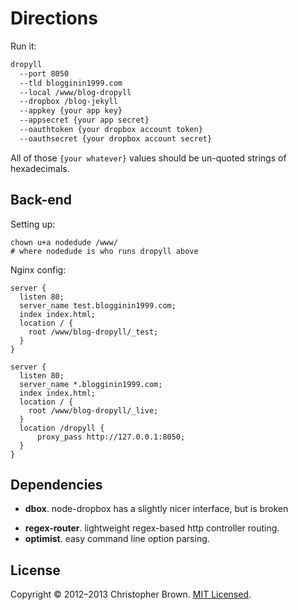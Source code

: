 # Directions

Run it:

```bash
dropyll
  --port 8050
  --tld blogginin1999.com
  --local /www/blog-dropyll
  --dropbox /blog-jekyll
  --appkey {your app key}
  --appsecret {your app secret}
  --oauthtoken {your dropbox account token}
  --oauthsecret {your dropbox account secret}
```

All of those `{your whatever}` values should be un-quoted strings of hexadecimals.

## Back-end

Setting up:

    chown u+a nodedude /www/
    # where nodedude is who runs dropyll above

Nginx config:

    server {
      listen 80;
      server_name test.blogginin1999.com;
      index index.html;
      location / {
        root /www/blog-dropyll/_test;
      }
    }

    server {
      listen 80;
      server_name *.blogginin1999.com;
      index index.html;
      location / {
        root /www/blog-dropyll/_live;
      }
      location /dropyll {
          proxy_pass http://127.0.0.1:8050;
      }
    }

## Dependencies

- **dbox**. node-dropbox has a slightly nicer interface, but is broken
* **regex-router**. lightweight regex-based http controller routing.
* **optimist**. easy command line option parsing.

## License

Copyright © 2012–2013 Christopher Brown. [MIT Licensed](LICENSE).
